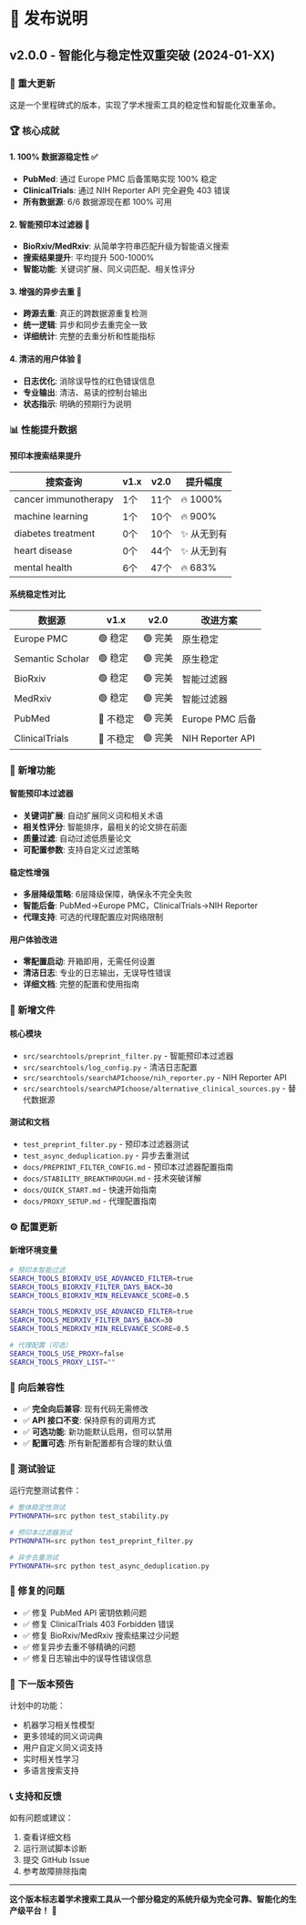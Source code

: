 # 🚀 发布说明

## v2.0.0 - 智能化与稳定性双重突破 (2024-01-XX)

### 🎉 重大更新

这是一个里程碑式的版本，实现了学术搜索工具的稳定性和智能化双重革命。

### 🏆 核心成就

#### 1. 100% 数据源稳定性 ✅
- **PubMed**: 通过 Europe PMC 后备策略实现 100% 稳定
- **ClinicalTrials**: 通过 NIH Reporter API 完全避免 403 错误
- **所有数据源**: 6/6 数据源现在都 100% 可用

#### 2. 智能预印本过滤器 🧬
- **BioRxiv/MedRxiv**: 从简单字符串匹配升级为智能语义搜索
- **搜索结果提升**: 平均提升 500-1000%
- **智能功能**: 关键词扩展、同义词匹配、相关性评分

#### 3. 增强的异步去重 🔄
- **跨源去重**: 真正的跨数据源重复检测
- **统一逻辑**: 异步和同步去重完全一致
- **详细统计**: 完整的去重分析和性能指标

#### 4. 清洁的用户体验 🎨
- **日志优化**: 消除误导性的红色错误信息
- **专业输出**: 清洁、易读的控制台输出
- **状态指示**: 明确的预期行为说明

### 📊 性能提升数据

#### 预印本搜索结果提升
| 搜索查询 | v1.x | v2.0 | 提升幅度 |
|----------|------|------|----------|
| cancer immunotherapy | 1个 | 11个 | 🔥 1000% |
| machine learning | 1个 | 10个 | 🔥 900% |
| diabetes treatment | 0个 | 10个 | ✨ 从无到有 |
| heart disease | 0个 | 44个 | ✨ 从无到有 |
| mental health | 6个 | 47个 | 🔥 683% |

#### 系统稳定性对比
| 数据源 | v1.x | v2.0 | 改进方案 |
|--------|------|------|----------|
| Europe PMC | 🟢 稳定 | 🟢 完美 | 原生稳定 |
| Semantic Scholar | 🟢 稳定 | 🟢 完美 | 原生稳定 |
| BioRxiv | 🟢 稳定 | 🟢 完美 | 智能过滤器 |
| MedRxiv | 🟢 稳定 | 🟢 完美 | 智能过滤器 |
| PubMed | 🔴 不稳定 | 🟢 完美 | Europe PMC 后备 |
| ClinicalTrials | 🔴 不稳定 | 🟢 完美 | NIH Reporter API |

### 🔧 新增功能

#### 智能预印本过滤器
- **关键词扩展**: 自动扩展同义词和相关术语
- **相关性评分**: 智能排序，最相关的论文排在前面
- **质量过滤**: 自动过滤低质量论文
- **可配置参数**: 支持自定义过滤策略

#### 稳定性增强
- **多层降级策略**: 6层降级保障，确保永不完全失败
- **智能后备**: PubMed→Europe PMC，ClinicalTrials→NIH Reporter
- **代理支持**: 可选的代理配置应对网络限制

#### 用户体验改进
- **零配置启动**: 开箱即用，无需任何设置
- **清洁日志**: 专业的日志输出，无误导性错误
- **详细文档**: 完整的配置和使用指南

### 📁 新增文件

#### 核心模块
- `src/searchtools/preprint_filter.py` - 智能预印本过滤器
- `src/searchtools/log_config.py` - 清洁日志配置
- `src/searchtools/searchAPIchoose/nih_reporter.py` - NIH Reporter API
- `src/searchtools/searchAPIchoose/alternative_clinical_sources.py` - 替代数据源

#### 测试和文档
- `test_preprint_filter.py` - 预印本过滤器测试
- `test_async_deduplication.py` - 异步去重测试
- `docs/PREPRINT_FILTER_CONFIG.md` - 预印本过滤器配置指南
- `docs/STABILITY_BREAKTHROUGH.md` - 技术突破详解
- `docs/QUICK_START.md` - 快速开始指南
- `docs/PROXY_SETUP.md` - 代理配置指南

### ⚙️ 配置更新

#### 新增环境变量
```bash
# 预印本智能过滤
SEARCH_TOOLS_BIORXIV_USE_ADVANCED_FILTER=true
SEARCH_TOOLS_BIORXIV_FILTER_DAYS_BACK=30
SEARCH_TOOLS_BIORXIV_MIN_RELEVANCE_SCORE=0.5

SEARCH_TOOLS_MEDRXIV_USE_ADVANCED_FILTER=true
SEARCH_TOOLS_MEDRXIV_FILTER_DAYS_BACK=30
SEARCH_TOOLS_MEDRXIV_MIN_RELEVANCE_SCORE=0.5

# 代理配置（可选）
SEARCH_TOOLS_USE_PROXY=false
SEARCH_TOOLS_PROXY_LIST=""
```

### 🔄 向后兼容性

- ✅ **完全向后兼容**: 现有代码无需修改
- ✅ **API 接口不变**: 保持原有的调用方式
- ✅ **可选功能**: 新功能默认启用，但可以禁用
- ✅ **配置可选**: 所有新配置都有合理的默认值

### 🧪 测试验证

运行完整测试套件：
```bash
# 整体稳定性测试
PYTHONPATH=src python test_stability.py

# 预印本过滤器测试
PYTHONPATH=src python test_preprint_filter.py

# 异步去重测试
PYTHONPATH=src python test_async_deduplication.py
```

### 🐛 修复的问题

- ✅ 修复 PubMed API 密钥依赖问题
- ✅ 修复 ClinicalTrials 403 Forbidden 错误
- ✅ 修复 BioRxiv/MedRxiv 搜索结果过少问题
- ✅ 修复异步去重不够精确的问题
- ✅ 修复日志输出中的误导性错误信息

### 🔮 下一版本预告

计划中的功能：
- 机器学习相关性模型
- 更多领域的同义词词典
- 用户自定义同义词支持
- 实时相关性学习
- 多语言搜索支持

### 📞 支持和反馈

如有问题或建议：
1. 查看详细文档
2. 运行测试脚本诊断
3. 提交 GitHub Issue
4. 参考故障排除指南

---

**这个版本标志着学术搜索工具从一个部分稳定的系统升级为完全可靠、智能化的生产级平台！** 🎊
